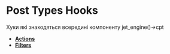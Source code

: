 # Post Types Hooks

Хуки які знаходяться всередині компоненту jet_engine()->cpt

* **<a href="/01-jet-engine/01-hooks/08-post-types/actions.md">Actions</a>**
* **<a href="/01-jet-engine/01-hooks/08-post-types/filters.md">Filters</a>**
